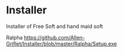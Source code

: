 # Installer
Installer of Free Soft and hand maid soft

Ralpha
https://github.com/Allen-Griflet/Installer/blob/master/Ralpha/Setup.exe
